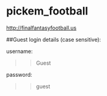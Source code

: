 # pickem_football
http://finalfantasyfootball.us

##Guest login details (case sensitive):

username: 
  >>Guest

password: 
  >>guest

